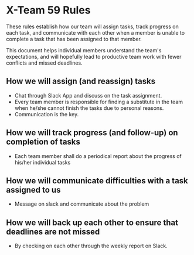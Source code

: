 # X-Team 59 Rules

These rules establish how our team will assign tasks,
track progress on each task, and communicate with each other 
when a member is unable to complete a task that has been assigned to that member.

This document helps individual members understand the team's expectations,
and will hopefully lead to productive team work with fewer conflicts
and missed deadlines.

## How we will assign (and reassign) tasks
 - Chat through Slack App and discuss on the task assignment.
 - Every team member is responsible for finding a substitute in the team when he/she cannot finish the tasks due to personal reasons.
 - Communication is the key.
## How we will track progress (and follow-up) on completion of tasks
- Each team member shall do a periodical report about the progress of his/her individual tasks
## How we will communicate difficulties with a task assigned to us
 - Message on slack and communicate about the problem
## How we will back up each other to ensure that deadlines are not missed
- By checking on each other through the weekly report on Slack.




